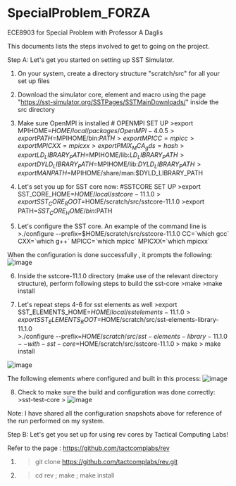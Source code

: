 # SpecialProblem_FORZA
ECE8903 for Special Problem with Professor A Daglis

This documents lists the steps involved to get to going on the project.

Step A:
Let's get you started on setting up SST Simulator.
1. On your system, create a directory structure "scratch/src" for all your set up files
2. Download the simulator core, element and macro using the page "https://sst-simulator.org/SSTPages/SSTMainDownloads/" inside the src directory
3. Make sure OpenMPI is installed
                  # OPENMPI SET UP
                  >export MPIHOME=$HOME/local/packages/OpenMPI-4.0.5
                  >export PATH=$MPIHOME/bin:$PATH
                  >export MPICC=mpicc
                  >export MPICXX=mpicxx
                  >export PMIX_MCA_gds=hash
                  >export LD_LIBRARY_PATH=$MPIHOME/lib:$LD_LIBRARY_PATH
                  >export DYLD_LIBRARY_PATH=$MPIHOME/lib:$DYLD_LIBRARY_PATH
                  >export MANPATH=$MPIHOME/share/man:$DYLD_LIBRARY_PATH

4. Let's set you up for SST core now:
                  #SSTCORE SET UP
                  >export SST_CORE_HOME=$HOME/local/sstcore-11.1.0
                  >export SST_CORE_ROOT=$HOME/scratch/src/sstcore-11.1.0
                  >export PATH=$SST_CORE_HOME/bin:$PATH
                  
5. Let's configure the SST core. An example of the command line is 
                  >./configure --prefix=$HOME/scratch/src/sstcore-11.1.0 CC=\`which gcc\` CXX=\`which g++\` MPICC=\`which mpicc\` MPICXX=\`which mpicxx\`

When the configuration is done successfully , it prompts the following:
![image](https://user-images.githubusercontent.com/93614048/206943147-f1f1649d-7b98-4e28-834d-520e30732cd3.png)

6. Inside the sstcore-11.1.0 directory (make use of the relevant directory structure), perform following steps to build the sst-core
                  >make
                  >make install
                  
7. Let's repeat steps 4-6 for sst elements as well
                  >export SST_ELEMENTS_HOME=$HOME/local/sstelements-11.1.0
                  >export SST_ELEMENTS_ROOT=$HOME/scratch/src/sst-elements-library-11.1.0     
                  >./configure --prefix=$HOME/scratch/src/sst-elements-library-11.1.0 --with-sst-core=$HOME/scratch/src/sstcore-11.1.0
                  > make
                  > make install
                
![image](https://user-images.githubusercontent.com/93614048/206946638-78507c8e-8375-41d6-9f38-ec0ce259fbbe.png)

The following elements where configured and built in this process:
![image](https://user-images.githubusercontent.com/93614048/206946767-3c9acc71-29c4-4491-b03b-afea0eb8d7ae.png)


8. Check to make sure the build and configuration was done correctly:
                  >sst-test-core
                  >
![image](https://user-images.githubusercontent.com/93614048/206945880-79058ae5-ea84-40ee-bb14-dabe9a2d8ef4.png)

        
Note: I have shared all the configuration snapshots above for reference of the run performed on my system.


Step B:
Let's get you set up for using rev cores by Tactical Computing Labs!

Refer to the page : https://github.com/tactcomplabs/rev 
1. >git clone https://github.com/tactcomplabs/rev.git
2. >cd rev ; make ; make install
